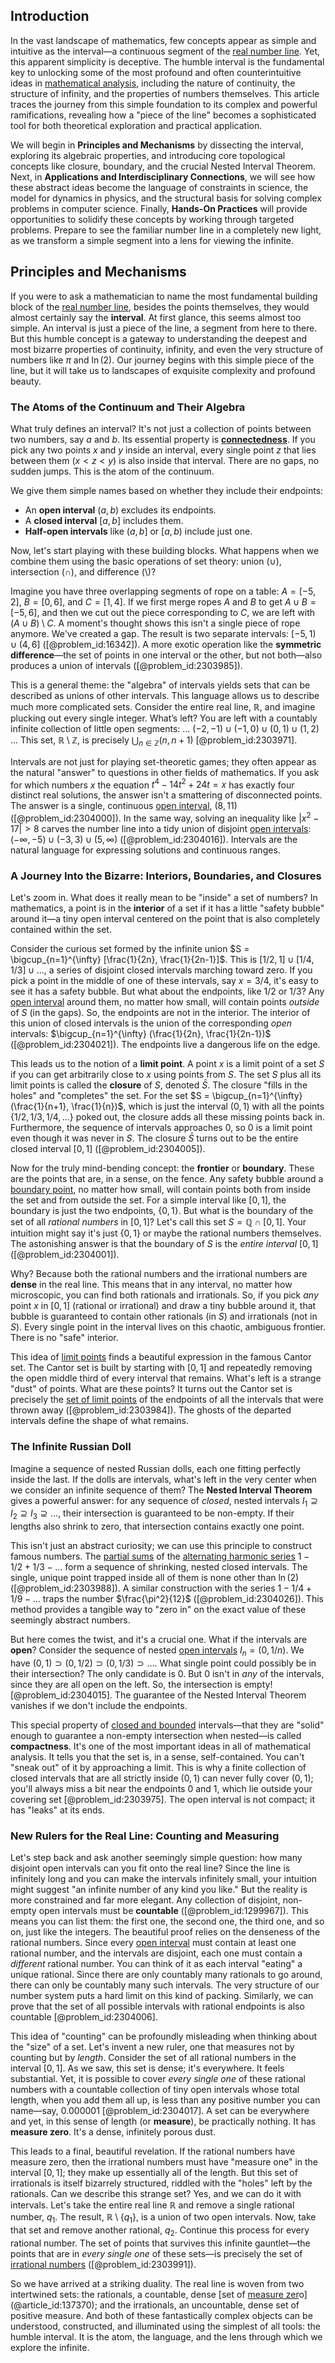 ## Introduction
In the vast landscape of mathematics, few concepts appear as simple and intuitive as the interval—a continuous segment of the [real number line](@article_id:146792). Yet, this apparent simplicity is deceptive. The humble interval is the fundamental key to unlocking some of the most profound and often counterintuitive ideas in [mathematical analysis](@article_id:139170), including the nature of continuity, the structure of infinity, and the properties of numbers themselves. This article traces the journey from this simple foundation to its complex and powerful ramifications, revealing how a "piece of the line" becomes a sophisticated tool for both theoretical exploration and practical application.

We will begin in **Principles and Mechanisms** by dissecting the interval, exploring its algebraic properties, and introducing core topological concepts like closure, boundary, and the crucial Nested Interval Theorem. Next, in **Applications and Interdisciplinary Connections**, we will see how these abstract ideas become the language of constraints in science, the model for dynamics in physics, and the structural basis for solving complex problems in computer science. Finally, **Hands-On Practices** will provide opportunities to solidify these concepts by working through targeted problems. Prepare to see the familiar number line in a completely new light, as we transform a simple segment into a lens for viewing the infinite.

## Principles and Mechanisms

If you were to ask a mathematician to name the most fundamental building block of the [real number line](@article_id:146792), besides the points themselves, they would almost certainly say the **interval**. At first glance, this seems almost too simple. An interval is just a piece of the line, a segment from here to there. But this humble concept is a gateway to understanding the deepest and most bizarre properties of continuity, infinity, and even the very structure of numbers like $\pi$ and $\ln(2)$. Our journey begins with this simple piece of the line, but it will take us to landscapes of exquisite complexity and profound beauty.

### The Atoms of the Continuum and Their Algebra

What truly defines an interval? It's not just a collection of points between two numbers, say $a$ and $b$. Its essential property is **[connectedness](@article_id:141572)**. If you pick any two points $x$ and $y$ inside an interval, every single point $z$ that lies between them ($x \lt z \lt y$) is also inside that interval. There are no gaps, no sudden jumps. This is the atom of the continuum.

We give them simple names based on whether they include their endpoints:
*   An **open interval** $(a, b)$ excludes its endpoints.
*   A **closed interval** $[a, b]$ includes them.
*   **Half-open intervals** like $(a, b]$ or $[a, b)$ include just one.

Now, let's start playing with these building blocks. What happens when we combine them using the basic operations of set theory: union ($\cup$), intersection ($\cap$), and difference ($\setminus$)?

Imagine you have three overlapping segments of rope on a table: $A = [-5, 2]$, $B = [0, 6]$, and $C = [1, 4]$. If we first merge ropes $A$ and $B$ to get $A \cup B = [-5, 6]$, and then we cut out the piece corresponding to $C$, we are left with $(A \cup B) \setminus C$. A moment's thought shows this isn't a single piece of rope anymore. We've created a gap. The result is two separate intervals: $[-5, 1) \cup (4, 6]$ ([@problem_id:16342]). A more exotic operation like the **symmetric difference**—the set of points in one interval or the other, but not both—also produces a union of intervals ([@problem_id:2303985]).

This is a general theme: the "algebra" of intervals yields sets that can be described as unions of other intervals. This language allows us to describe much more complicated sets. Consider the entire real line, $\mathbb{R}$, and imagine plucking out every single integer. What’s left? You are left with a countably infinite collection of little open segments: ... $(-2, -1) \cup (-1, 0) \cup (0, 1) \cup (1, 2)$ ... This set, $\mathbb{R} \setminus \mathbb{Z}$, is precisely $\bigcup_{n \in \mathbb{Z}} (n, n+1)$ [@problem_id:2303971].

Intervals are not just for playing set-theoretic games; they often appear as the natural "answer" to questions in other fields of mathematics. If you ask for which numbers $x$ the equation $t^4 - 14t^2 + 24t = x$ has exactly four distinct real solutions, the answer isn't a smattering of disconnected points. The answer is a single, continuous [open interval](@article_id:143535), $(8, 11)$ ([@problem_id:2304000]). In the same way, solving an inequality like $|x^2 - 17| > 8$ carves the number line into a tidy union of disjoint [open intervals](@article_id:157083): $(-\infty, -5) \cup (-3, 3) \cup (5, \infty)$ ([@problem_id:2304016]). Intervals are the natural language for expressing solutions and continuous ranges.

### A Journey Into the Bizarre: Interiors, Boundaries, and Closures

Let's zoom in. What does it really mean to be "inside" a set of numbers? In mathematics, a point is in the **interior** of a set if it has a little "safety bubble" around it—a tiny open interval centered on the point that is also completely contained within the set.

Consider the curious set formed by the infinite union $S = \bigcup_{n=1}^{\infty} [\frac{1}{2n}, \frac{1}{2n-1}]$. This is $[1/2, 1] \cup [1/4, 1/3] \cup \dots$, a series of disjoint closed intervals marching toward zero. If you pick a point in the middle of one of these intervals, say $x = 3/4$, it's easy to see it has a safety bubble. But what about the endpoints, like $1/2$ or $1/3$? Any [open interval](@article_id:143535) around them, no matter how small, will contain points *outside* of $S$ (in the gaps). So, the endpoints are not in the interior. The interior of this union of closed intervals is the union of the corresponding *open* intervals: $\bigcup_{n=1}^{\infty} (\frac{1}{2n}, \frac{1}{2n-1})$ ([@problem_id:2304021]). The endpoints live a dangerous life on the edge.

This leads us to the notion of a **limit point**. A point $x$ is a limit point of a set $S$ if you can get arbitrarily close to $x$ using points from $S$. The set $S$ plus all its limit points is called the **closure** of $S$, denoted $\bar{S}$. The closure "fills in the holes" and "completes" the set. For the set $S = \bigcup_{n=1}^{\infty} (\frac{1}{n+1}, \frac{1}{n})$, which is just the interval $(0, 1)$ with all the points $\{1/2, 1/3, 1/4, \dots\}$ poked out, the closure adds all these missing points back in. Furthermore, the sequence of intervals approaches $0$, so $0$ is a limit point even though it was never in $S$. The closure $\bar{S}$ turns out to be the entire closed interval $[0, 1]$ ([@problem_id:2304005]).

Now for the truly mind-bending concept: the **frontier** or **boundary**. These are the points that are, in a sense, on the fence. Any safety bubble around a [boundary point](@article_id:152027), no matter how small, will contain points both from inside the set and from outside the set. For a simple interval like $[0, 1]$, the boundary is just the two endpoints, $\{0, 1\}$. But what is the boundary of the set of all *rational numbers* in $[0, 1]$? Let's call this set $S = \mathbb{Q} \cap [0, 1]$. Your intuition might say it's just $\{0, 1\}$ or maybe the rational numbers themselves. The astonishing answer is that the boundary of $S$ is the *entire interval* $[0, 1]$ ([@problem_id:2304001]).

Why? Because both the rational numbers and the irrational numbers are **dense** in the real line. This means that in any interval, no matter how microscopic, you can find both rationals and irrationals. So, if you pick *any* point $x$ in $[0, 1]$ (rational or irrational) and draw a tiny bubble around it, that bubble is guaranteed to contain other rationals (in $S$) and irrationals (not in $S$). Every single point in the interval lives on this chaotic, ambiguous frontier. There is no "safe" interior.

This idea of [limit points](@article_id:140414) finds a beautiful expression in the famous Cantor set. The Cantor set is built by starting with $[0,1]$ and repeatedly removing the open middle third of every interval that remains. What's left is a strange "dust" of points. What are these points? It turns out the Cantor set is precisely the [set of limit points](@article_id:178020) of the endpoints of all the intervals that were thrown away ([@problem_id:2303984]). The ghosts of the departed intervals define the shape of what remains.

### The Infinite Russian Doll

Imagine a sequence of nested Russian dolls, each one fitting perfectly inside the last. If the dolls are intervals, what's left in the very center when we consider an infinite sequence of them? The **Nested Interval Theorem** gives a powerful answer: for any sequence of *closed*, nested intervals $I_1 \supseteq I_2 \supseteq I_3 \supseteq \dots$, their intersection is guaranteed to be non-empty. If their lengths also shrink to zero, that intersection contains exactly one point.

This isn't just an abstract curiosity; we can use this principle to construct famous numbers. The [partial sums](@article_id:161583) of the [alternating harmonic series](@article_id:140471) $1 - 1/2 + 1/3 - \dots$ form a sequence of shrinking, nested closed intervals. The single, unique point trapped inside all of them is none other than $\ln(2)$ ([@problem_id:2303988]). A similar construction with the series $1 - 1/4 + 1/9 - \dots$ traps the number $\frac{\pi^2}{12}$ ([@problem_id:2304026]). This method provides a tangible way to "zero in" on the exact value of these seemingly abstract numbers.

But here comes the twist, and it's a crucial one. What if the intervals are **open**? Consider the sequence of nested [open intervals](@article_id:157083) $I_n = (0, 1/n)$. We have $(0, 1) \supset (0, 1/2) \supset (0, 1/3) \supset \dots$. What single point could possibly be in their intersection? The only candidate is $0$. But $0$ isn't in *any* of the intervals, since they are all open on the left. So, the intersection is empty! [@problem_id:2304015]. The guarantee of the Nested Interval Theorem vanishes if we don't include the endpoints.

This special property of [closed and bounded](@article_id:140304) intervals—that they are "solid" enough to guarantee a non-empty intersection when nested—is called **compactness**. It's one of the most important ideas in all of mathematical analysis. It tells you that the set is, in a sense, self-contained. You can't "sneak out" of it by approaching a limit. This is why a finite collection of closed intervals that are all strictly inside $(0, 1)$ can never fully cover $(0, 1)$; you'll always miss a bit near the endpoints 0 and 1, which lie outside your covering set [@problem_id:2303975]. The open interval is not compact; it has "leaks" at its ends.

### New Rulers for the Real Line: Counting and Measuring

Let's step back and ask another seemingly simple question: how many disjoint open intervals can you fit onto the real line? Since the line is infinitely long and you can make the intervals infinitely small, your intuition might suggest "an infinite number of any kind you like." But the reality is more constrained and far more elegant. Any collection of disjoint, non-empty open intervals must be **countable** ([@problem_id:1299967]). This means you can list them: the first one, the second one, the third one, and so on, just like the integers. The beautiful proof relies on the denseness of the rational numbers. Since every [open interval](@article_id:143535) must contain at least one rational number, and the intervals are disjoint, each one must contain a *different* rational number. You can think of it as each interval "eating" a unique rational. Since there are only countably many rationals to go around, there can only be countably many such intervals. The very structure of our number system puts a hard limit on this kind of packing. Similarly, we can prove that the set of all possible intervals with rational endpoints is also countable [@problem_id:2304006].

This idea of "counting" can be profoundly misleading when thinking about the "size" of a set. Let's invent a new ruler, one that measures not by counting but by *length*. Consider the set of all rational numbers in the interval $[0,1]$. As we saw, this set is dense; it's everywhere. It feels substantial. Yet, it is possible to cover *every single one* of these rational numbers with a countable collection of tiny open intervals whose total length, when you add them all up, is less than any positive number you can name—say, $0.000001$ [@problem_id:2304017]. A set can be everywhere and yet, in this sense of length (or **measure**), be practically nothing. It has **measure zero**. It's a dense, infinitely porous dust.

This leads to a final, beautiful revelation. If the rational numbers have measure zero, then the irrational numbers must have "measure one" in the interval $[0,1]$; they make up essentially all of the length. But this set of irrationals is itself bizarrely structured, riddled with the "holes" left by the rationals. Can we describe this strange set? Yes, and we can do it with intervals. Let's take the entire real line $\mathbb{R}$ and remove a single rational number, $q_1$. The result, $\mathbb{R} \setminus \{q_1\}$, is a union of two open intervals. Now, take that set and remove another rational, $q_2$. Continue this process for every rational number. The set of points that survives this infinite gauntlet—the points that are in *every single one* of these sets—is precisely the set of [irrational numbers](@article_id:157826) ([@problem_id:2303991]).

So we have arrived at a striking duality. The real line is woven from two intertwined sets: the rationals, a countable, dense [set of [measure zer](@article_id:197721)o](@article_id:137370); and the irrationals, an uncountable, dense set of positive measure. And both of these fantastically complex objects can be understood, constructed, and illuminated using the simplest of all tools: the humble interval. It is the atom, the language, and the lens through which we explore the infinite.